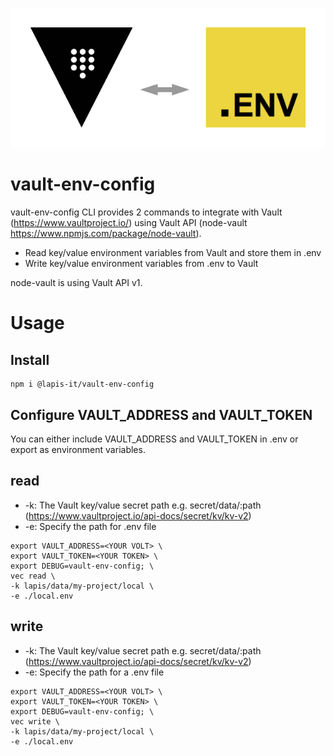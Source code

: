![Vault-Env-Config logo](https://github.com/LapisIT/lapisian/raw/master/packages/vault-env-config/src/images/vault-env-config.png "Vault logo")

# vault-env-config
vault-env-config CLI provides 2 commands to integrate with Vault (https://www.vaultproject.io/) 
using Vault API (node-vault https://www.npmjs.com/package/node-vault).

* Read key/value environment variables from Vault and store them in .env
* Write key/value environment variables from .env to Vault

node-vault is using Vault API v1.

# Usage
## Install
```
npm i @lapis-it/vault-env-config
```
## Configure VAULT_ADDRESS and VAULT_TOKEN
You can either include VAULT_ADDRESS and VAULT_TOKEN in .env or export as environment variables.

## read
* -k: The Vault key/value secret path e.g. secret/data/:path (https://www.vaultproject.io/api-docs/secret/kv/kv-v2)
* -e: Specify the path for .env file   
```
export VAULT_ADDRESS=<YOUR VOLT> \
export VAULT_TOKEN=<YOUR TOKEN> \
export DEBUG=vault-env-config; \
vec read \
-k lapis/data/my-project/local \
-e ./local.env
```

## write
* -k: The Vault key/value secret path e.g. secret/data/:path (https://www.vaultproject.io/api-docs/secret/kv/kv-v2)
* -e: Specify the path for a .env file   
```
export VAULT_ADDRESS=<YOUR VOLT> \
export VAULT_TOKEN=<YOUR TOKEN> \
export DEBUG=vault-env-config; \
vec write \
-k lapis/data/my-project/local \
-e ./local.env
```



